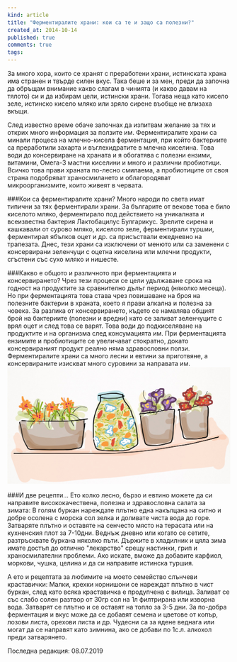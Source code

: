 ```yaml
---
kind: article
title: "Ферментиралите храни: кои са те и защо са полезни?"
created_at: 2014-10-14 
published: true
comments: true
tags:
--- 
```

За много хора, които се хранят с преработени храни, истинската храна има странен и твърде силен вкус. Така беше и за мен, преди да започна да обръщам внимание какво слагам в чинията (и какво давам на тялото) си и да избирам цели, истински храни. Тогава неща като кисело зеле, истинско кисело мляко или зряло сирене въобще не влизаха вкъщи. 

След известно време обаче започнах да изпитвам желание за тях и открих много информация за ползите им. Ферментиралите храни са минали процеса на млечно-кисела ферментация, при който бактериите са преработили захарта и въглехидратите в млечна киселина. Това води до консервиране на храната и я обогатява с полезни ензими, витамини, Омега-3 мастни киселини и много и различни пробиотици. Всичко това прави храната по-лесно смилаема, а пробиотиците от своя страна подобряват храносмилането и облагородяват микроорганизмите, които живеят в червата.

<!-- more -->

###Кои са ферментиралите храни?
Много народи по света имат типични за тях ферментирали храни. За българите от векове това е било киселото мляко, ферментирало под действието на уникалната и всеизвестна бактерия Лактобацилус Булгарикус. Зрелите сирена и кашкавали от сурово мляко, киселото зеле, ферментирали туршии, ферментирал ябълков оцет и др. са присъствали ежедневно на трапезата. Днес, тези храни са изключени от менюто или са заменени с консервирани зеленчуци с оцетна киселина или млечни продукти, сгъстени със сухо мляко и нишесте.

###Какво е общото и различното при ферментацията и консервирането? 
Чрез тези процеси се цели удължаване срока на годност на продуктите за сравнително дълъг период (няколко месеца). Но при ферментацията това става чрез повишаване на броя на полезните бактерии в храната, което я прави алкална и полезна за човека. За разлика от консервирането, където се намалява общият брой на бактериите (полезни и вредни) като се заливат зеленчуците с врял оцет и след това се варят. Това води до подкиселяване на продуктите и на организма след консумацията им. При ферментацията ензимите и пробиотиците се увеличават стократно, докато консервираният продукт реално няма здравословни ползи. Ферментиралите храни са много лесни и евтини за приготвяне, а консервираните изискват много суровини за направата им.<br />
![Зеле](/images/posts/Zele.jpg)<br />

###И две рецепти...
Ето колко лесно, бързо и евтино можете да си направите висококачествена, полезна и здравословна салата за зимата:
В голям буркан нареждате плътно една накълцана на ситно и добре осолена с морска сол зелка и доливате чиста вода до горе. Затваряте плътно и оставяте на сенчесто място на терасата или на кухненския плот за 7-10дни. Веднъж дневно или когато се сетите, разтръсквате буркана няколко пъти. Държите в хладилник и цяла зима имате достъп до отлично "лекарство" срещу настинки, грип и храносмилателни проблеми. Ако искате, вможе да добавите карфиол, моркови, чушка, целина и да си направите истинска туршия.

А ето и рецептата за любимите на моето семейство слънчеви краставички: Малки, крехки корнишони се нареждат плътно в чист буркан, след като всяка краставичка е продупчена с вилица. Заливат се със слабо солен разтвор от 30гр сол на 1л филтрирана или изворна вода. Затварят се плътно и се оставят на топло за 3-5 дни. За по-добра ферментация и вкус може да се добавят семена и цветове от копър, лозови листа, орехови листа и др. Чудесни са за ядене веднага или могат да се направят като зимнина, ако се добави по 1с.л. алкохол преди затварянето.

Последна редакция: 08.07.2019